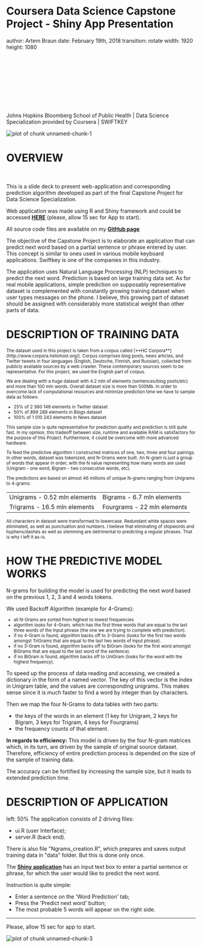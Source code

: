 


Coursera Data Science Capstone Project - Shiny App Presentation
========================================================
author: Artem Braun
date: February 19th, 2018
transition: rotate
width: 1920
height: 1080

</br>
</br>
</br>
</br>
</br>
</br>
</br>
</br>

Johns Hopkins Bloomberg School of Public Health  |  Data Science Specialization provided by Coursera  |  SWIFTKEY 

<img src="./www/Logo.png" title="plot of chunk unnamed-chunk-1" alt="plot of chunk unnamed-chunk-1" style="display: block; margin: auto auto auto 0;" />

OVERVIEW
========================================================
</br>

This is a slide deck to present web-application and corresponding prediction algorithm developed as part of the final Capstone Project for Data Science Specialization.

Web application was made using R and Shiny framework and could be accessed [**HERE**](https://abraun.shinyapps.io/Words_prediction/) (please, allow 15 sec for App to start).

All source code files are available on my [**GitHub page**](https://github.com/ArtemBraun/Data_Science_Capstone)

The objective of the Capstone Project is to elaborate an application that can predict next word based on a partial sentence or phrase entered by user. This concept is similar to ones used in various mobile keyboard applications. Swiftkey is one of the companies in this industry.

The application uses Natural Language Processing (NLP) techniques to predict the next word. Prediction is based on large training data set. As for real mobile applications, simple prediction on supposably representative dataset is complemented with constantly growing training dataset when user types messages on the phone. I believe, this growing part of dataset should be assigned with considerably more statistical weight than other parts of data. 



DESCRIPTION OF TRAINING DATA
========================================================
<small>
The dataset used in this project is taken from a corpus called [**HC Corpora**](http://www.corpora.heliohost.org/). Corpus comprises blog posts, news articles, and Twitter tweets in four languages (English, Deutsche, Finnish, and Russian), collected from publicly available sources by a web crawler. These contemporary sources seem to be representative. For this project, we used the English part of corpus.

We are dealing with a huge dataset with 4.2 mln of elements (sentences/blog posts/etc) and more than 100 mln words. Overall dataset size is more than 500Mb. In order to overcome lack of computational resources and minimize prediction time we have to sample data as follows: 
* 25% of 2 360 148 elements in Twitter dataset 
* 50% of 899 288 elements in Blogs dataset
* 100% of 1 010 243 elements in News dataset. 

This sample size is quite representative for prediction quality and prediction is still quite fast. In my opinion, this tradeoff between size, runtime and available RAM is satisfactory for the purpose of this Project. Furthermore, it could be overcome with more advanced hardware. 

To feed the predictive algorithm I constructed matrices of one, two, three and four pairings. In other words, dataset was tokenized, and N-Grams were built. An N-gram is just a group of words that appear in order, with the N value representing how many words are used (Unigram - one word, Bigram - two consecutive words, etc). 

The predictions are based on almost 46 millions of unique N-grams ranging from Unigrams to 4-grams:

|                             |                            |
|:----------------------------|:---------------------------|
|Unigrams - 0.52 mln elements |Bigrams - 6.7 mln elements  |
|Trigrams - 16.5 mln elements |Fourgrams - 22 mln elements |
All characters in dataset were transformed to lowercase. Redundant white spaces were eliminated, as well as punctuation and numbers. I believe that eliminating of stopwords and hyphens/dashes as well as stemming are detrimental to predicting a regular phrases. That is why I left it as-is. 
</small>

HOW THE PREDICTIVE MODEL WORKS
========================================================

N-grams for building the model is used for predicting the next word based on the previous 1, 2, 3 and 4 words tokens.

We used Backoff Algorithm (example for 4-Grams):
<small>
- all N-Grams are sorted from highest to lowest frequencies
- algorithm looks for 4-Gram, which has the first three words that are equal to the last three words of the input phrase (the one we are trying to complete with prediction).
- if no 4-Gram is found, algorithm backs off to 3-Grams (looks for the first two words amongst TriGrams that are equal to the last two words of input phrase).
- if no 3-Gram is found, algorithm backs off to BiGram (looks for the first word amongst BiGrams that are equal to the last word of the sentence).
- if no BiGram is found, algorithm backs off to UniGram (looks for the word with the highest frequency). 
</small>

To speed up the process of data reading and accessing, we created a dictionary in the form of a named vector. The key of this vector is the index in Unigram table, and the values are corresponding unigrams. This makes sense since it is much faster to find a word by integer than by characters.

Then we map the four N-Grams to data tables with two parts: 
- the keys of the words in an element (1 key for Unigram, 2 keys for Bigram, 3 keys for Trigram, 4 keys for Fourgrams)
- the frequency counts of that element.

**In regards to efficiency:**
This model is driven by the four N-gram matrices which, in its turn, are driven by the sample of original source dataset. Therefore, efficiency of entire prediction process is depended on the size of the sample of training data. 

The accuracy can be fortified by increasing the sample size, but it leads to extended prediction time.

DESCRIPTION OF APPLICATION
========================================================
left: 50%
The application consists of 2 driving files: 
- ui.R (user Interface);
- server.R (back end). 

There is also file "Ngrams_creation.R", which prepares and saves output training data in "data" folder. But this is done only once. 

The [**Shiny application**](https://im2fast4u.shinyapps.io/next_word_prediction_app/) has an input text box to enter a partial sentence or phrase, for which the user would like to predict the next word.

Instruction is quite simple:
- Enter a sentence on the 'Word Prediction' tab;
- Press the 'Predict next word' button;
- The most probable 5 words will appear on the right side.

***

Please, allow 15 sec for app to start.

![plot of chunk unnamed-chunk-3](./www/Screenshot.jpg)

